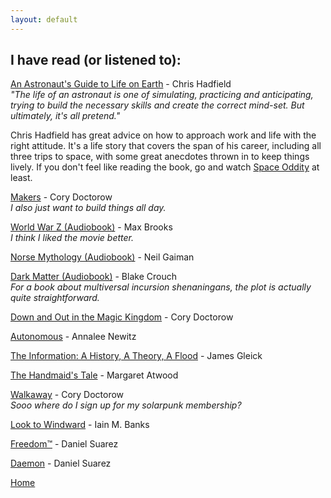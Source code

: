 ```yaml
---
layout: default
---
```


## I have read (or listened to):

[An Astronaut's Guide to Life on Earth](https://chrishadfield.ca/books/) - Chris Hadfield  
_"The life of an astronaut is one of simulating, practicing and anticipating, trying to build the necessary skills and create the correct mind-set. But ultimately, it's all pretend."_

Chris Hadfield has great advice on how to approach work and life with the right attitude. It's a life story that covers the span of his career, including all three trips to space, with some great anecdotes thrown in to keep things lively. If you don't feel like reading the book, go and watch [Space Oddity](https://www.youtube.com/watch?v=KaOC9danxNo) at least.

[Makers](https://en.wikipedia.org/wiki/Makers_(novel)) - Cory Doctorow  
_I also just want to build things all day._

[World War Z (Audiobook)](https://en.wikipedia.org/wiki/World_War_Z) - Max Brooks  
_I think I liked the movie better._

[Norse Mythology (Audiobook)](https://en.wikipedia.org/wiki/Norse_Mythology_(Neil_Gaiman)) - Neil Gaiman  

[Dark Matter (Audiobook)](http://blakecrouch.com/dark-matter.php) - Blake Crouch  
_For a book about multiversal incursion shenaningans, the plot is actually quite straightforward._

[Down and Out in the Magic Kingdom](https://en.wikipedia.org/wiki/Down_and_Out_in_the_Magic_Kingdom) - Cory Doctorow  

[Autonomous](https://www.goodreads.com/book/show/28209634-autonomous) - Annalee Newitz

[The Information: A History, A Theory, A Flood](https://en.wikipedia.org/wiki/The_Information:_A_History,_a_Theory,_a_Flood) - James Gleick

[The Handmaid's Tale](https://en.wikipedia.org/wiki/The_Handmaid%27s_Tale) - Margaret Atwood

[Walkaway](https://en.wikipedia.org/wiki/Walkaway_(Doctorow_novel)) - Cory Doctorow  
_Sooo where do I sign up for my solarpunk membership?_

[Look to Windward](https://en.wikipedia.org/wiki/Look_to_Windward) - Iain M. Banks

[Freedom™](https://en.wikipedia.org/wiki/Freedom%E2%84%A2) - Daniel Suarez

[Daemon](https://en.wikipedia.org/wiki/Daemon_(novel_series)) - Daniel Suarez


[Home](/)
